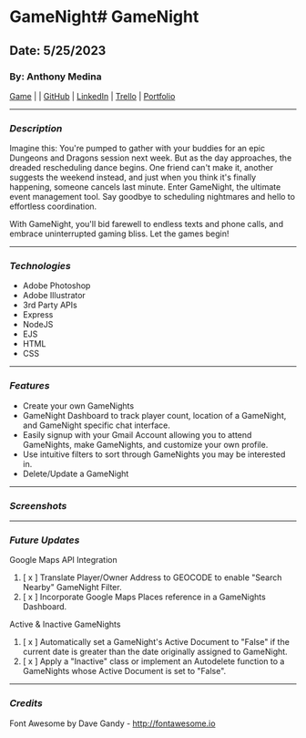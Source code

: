 # GameNight# GameNight

## Date: 5/25/2023

### By: Anthony Medina

[Game](https://playbdr.surge.sh) | | [GitHub](https://github.com/ajm24027) | [LinkedIn](https://www.linkedin.com/in/anthonyjmedina/) | [Trello](https://trello.com/b/swfYYd4Y/gamenight) | [Portfolio](https://www.anthonyjmedina.com/)

---

### **_Description_**

Imagine this: You're pumped to gather with your buddies for an epic Dungeons and Dragons session next week. But as the day approaches, the dreaded rescheduling dance begins. One friend can't make it, another suggests the weekend instead, and just when you think it's finally happening, someone cancels last minute. Enter GameNight, the ultimate event management tool. Say goodbye to scheduling nightmares and hello to effortless coordination.

With GameNight, you'll bid farewell to endless texts and phone calls, and embrace uninterrupted gaming bliss. Let the games begin!

---

### **_Technologies_**

- Adobe Photoshop
- Adobe Illustrator
- 3rd Party APIs
- Express
- NodeJS
- EJS
- HTML
- CSS

---

### **_Features_**

- Create your own GameNights
- GameNight Dashboard to track player count, location of a GameNight, and GameNight specific chat interface.
- Easily signup with your Gmail Account allowing you to attend GameNights, make GameNights, and customize your own profile.
- Use intuitive filters to sort through GameNights you may be interested in.
- Delete/Update a GameNight

---

### **_Screenshots_**

---

### **_Future Updates_**

Google Maps API Integration

1. [ x ] Translate Player/Owner Address to GEOCODE to enable "Search Nearby" GameNight Filter.
2. [ x ] Incorporate Google Maps Places reference in a GameNights Dashboard.

Active & Inactive GameNights

1. [ x ] Automatically set a GameNight's Active Document to "False" if the current date is greater than the date originally assigned to GameNight.
2. [ x ] Apply a "Inactive" class or implement an Autodelete function to a GameNights whose Active Document is set to "False".

---

### **_Credits_**

Font Awesome by Dave Gandy - http://fontawesome.io
